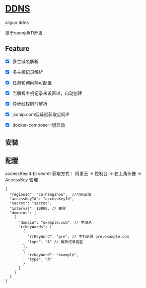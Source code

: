 # [DDNS](https://github.com/AbelLee-LiYe/ddns)
aliyun ddns

基于openjdk11开发

## Feature
* [x] 多主域名解析
* [x] 多主机记录解析
* [x] 任务轮询间隔可配置
* [x] 当解析主机记录未设置过，自动创建
* [x] 异步线程同时解析
* [x] jsonip.com低延迟获取公网IP
* [x] docker-compose一键启动


## 安装


## 配置

accessKeyId 和 secret 获取方式： 阿里云 -> 控制台 -> 右上角头像 -> AccessKey 管理

```json5
{
  "regionId": "cn-hangzhou",  //可用区域
  "accessKeyId": "accessKeyId", 
  "secret": "secret",  
  "interval": 10000, // 毫秒
  "domains": [
    {
      "domain": "example.com", // 主域名
      "rrKeyWords": [
        {
          "rrKeyWord": "pre", // 主机记录 pre.example.com
          "type": "A" // 解析记录类型
        },
        {
          "rrKeyWord": "example",
          "type": "A"
        }
      ]
    }
  ]
}
```


